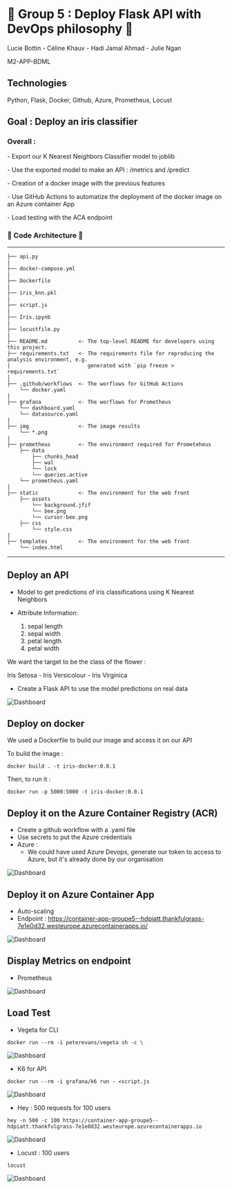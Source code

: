 # 🐝 Group 5 : Deploy Flask API with DevOps philosophy 🐝

Lucie Bottin - Céline Khauv - Hadi Jamal Ahmad - Julie Ngan

M2-APP-BDML

## Technologies 
Python, Flask, Docker, Github, Azure, Prometheus, Locust

<h2>Goal : Deploy an iris classifier</h2>

<h3>Overall :</h3> 
<p>- Export our K Nearest Neighbors Classifier model to joblib</p>
<p>- Use the exported model to make an API : /metrics and /predict</p>
<p>- Creation of a docker image with the previous features </p>
<p>- Use GitHub Actions to automatize the deployment of the docker image on an Azure container App</p>
<p>- Load testing with the ACA endpoint</p>

<h3>🏡 Code Architecture 🏡</h3>

------------
    ├── api.py
    |
    ├── docker-compose.yml
    |
    ├── Dockerfile
    |
    ├── iris_knn.pkl
    |
    ├── script.js
    |
    ├── Iris.ipynb
    |
    ├── locustfile.py
    |
    ├── README.md          <- The top-level README for developers using this project.
    ├── requirements.txt   <- The requirements file for reproducing the analysis environment, e.g.
    │                         generated with `pip freeze > requirements.txt`
    │
    ├── .github/workflows  <- The worflows for GitHub Actions
        └── docker.yaml
    |
    ├── grafana            <- The worflows for Prometheus
        └── dashboard.yaml
        └── datasource.yaml
    |
    ├── img                <- The image results
        └── *.png
    |
    ├── prometheus         <- The environment required for Prometeheus
        ├── data
            ├── chunks_head
            ├── wal
            └── lock
            └── queries.active
        └── prometheus.yaml
    |
    ├── static             <- The environment for the web front
        ├── assets
            └── background.jfif
            └── bee.png
            └── cursor-bee.png
        ├── css
            └── style.css
    |
    ├── templates          <- The environment for the web front
        └── index.html
------------

<h2>Deploy an API</h2> 

- Model to get predictions of iris classifications using K Nearest Neighbors
- Attribute Information:

    1. sepal length
    2. sepal width
    3. petal length
    4. petal width

We want the target to be the class of the flower : 

Iris Setosa - Iris Versicolour - Iris Virginica

- Create a Flask API to use the model predictions on real data

![Dashboard](img/api.png)

<h2>Deploy on docker</h2> 

We used a Dockerfile to build our image and access it on our API

To build the image :

```
docker build . -t iris-docker:0.0.1
```

Then, to run it :
```
docker run -p 5000:5000 -t iris-docker:0.0.1  
```

<h2>Deploy it on the Azure Container Registry (ACR)</h2>

- Create a github workflow with a .yaml file
- Use secrets to put the Azure credentials
- Azure :
  - We could have used Azure Devops, generate our token to access to Azure, but it's already done by our organisation

![Dashboard](img/acr.png)

  
<h2>Deploy it on Azure Container App</h2>

- Auto-scaling
- Endpoint : https://container-app-groupe5--hdpiatt.thankfulgrass-7e1e0d32.westeurope.azurecontainerapps.io/

![Dashboard](img/containerapp2.png)

<h2>Display Metrics on endpoint</h2>

- Prometheus

![Dashboard](img/metrics.png)

<h2>Load Test</h2>

- Vegeta for CLI
```
docker run --rm -i peterevans/vegeta sh -c \
```
![Dashboard](img/vegeta.png)

- K6 for API
```
docker run --rm -i grafana/k6 run - <script.js
```
![Dashboard](img/k6.png)

- Hey : 500 requests for 100 users
```
hey -n 500 -c 100 https://container-app-groupe5--hdpiatt.thankfulgrass-7e1e0d32.westeurope.azurecontainerapps.io
```
![Dashboard](img/hey-load-test.png)

- Locust : 100 users
```
locust
```
![Dashboard](img/locust-charts.png)


